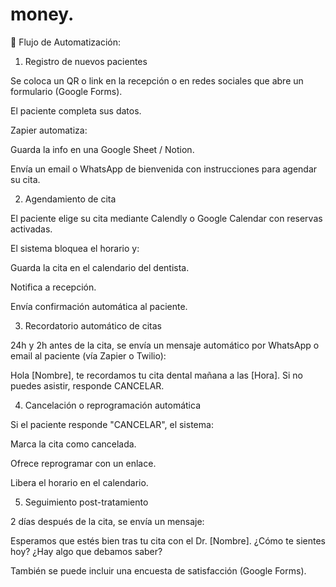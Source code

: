 # money.
🔄 Flujo de Automatización:
1. Registro de nuevos pacientes

Se coloca un QR o link en la recepción o en redes sociales que abre un formulario (Google Forms).

El paciente completa sus datos.

Zapier automatiza:

Guarda la info en una Google Sheet / Notion.

Envía un email o WhatsApp de bienvenida con instrucciones para agendar su cita.

2. Agendamiento de cita

El paciente elige su cita mediante Calendly o Google Calendar con reservas activadas.

El sistema bloquea el horario y:

Guarda la cita en el calendario del dentista.

Notifica a recepción.

Envía confirmación automática al paciente.

3. Recordatorio automático de citas

24h y 2h antes de la cita, se envía un mensaje automático por WhatsApp o email al paciente (vía Zapier o Twilio):

Hola [Nombre], te recordamos tu cita dental mañana a las [Hora].
Si no puedes asistir, responde CANCELAR.

4. Cancelación o reprogramación automática

Si el paciente responde "CANCELAR", el sistema:

Marca la cita como cancelada.

Ofrece reprogramar con un enlace.

Libera el horario en el calendario.

5. Seguimiento post-tratamiento

2 días después de la cita, se envía un mensaje:

Esperamos que estés bien tras tu cita con el Dr. [Nombre].
¿Cómo te sientes hoy? ¿Hay algo que debamos saber?


También se puede incluir una encuesta de satisfacción (Google Forms).
